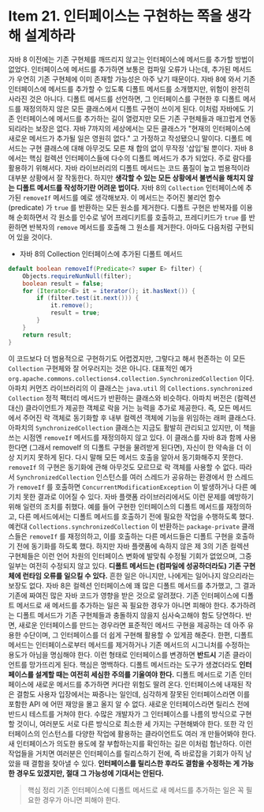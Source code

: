 # Item 21. 인터페이스는 구현하는 쪽을 생각해 설계하라

자바 8 이전에는 기존 구현체를 깨뜨리지 않고는 인터페이스에 메서드를 추가할 방법이 없었다. 인터페이스에 메서드를 추가하면 보통은 컴파일 오류가 나는데, 추가된 메서드가 우연히 기존 구현체에 이미 존재할 가능성은 아주 낮기 때문이다. 자바 8에 와서 기존 인터페이스에 메서드를 추가할 수 있도록 디폴트 메서드를 소개했지만, 위험이 완전히 사라진 것은 아니다.
디폴트 메서드를 선언하면, 그 인터페이스를 구현한 후 디폴트 메서드를 재정의하지 않은 모든 클래스에서 디폴트 구현이 쓰이게 된다. 이처럼 자바에도 기존 인터페이스에 메서드를 추가하는 길이 열렸지만 모든 기존 구현체들과 매끄럽게 연동되리라는 보장은 없다. 자바 7까지의 세상에서는 모든 클래스가 "현재의 인터페이스에 새로운 메서드가 추가될 일은 영원히 없다." 고 가정하고 작성됐으니 말이다. 디폴트 메서드는 구현 클래스에 대해 아무것도 모른 채 합의 없이 무작정 '삽입'될 뿐이다.
자바 8에서는 핵심 컬렉션 인터페이스들에 다수의 디폴트 메서드가 추가 되었다. 주로 람다를 활용하기 위해서다. 자바 라이브러리의 디폴트 메서드는 코드 품질이 높고 범용적이라 대부분 상황에서 잘 작동한다. 하지만 **생각할 수 있는 모든 상황에서 불변식을 해치지 않는 디폴트 메서드를 작성하기란 어려운 법이다.**
자바 8의 `Collection` 인터페이스에 추가된 `removeIf` 메서드를 예로 생각해보자. 이 메서드는 주어진 불리언 함수 (predicate) 가 `true` 를 반환하는 모든 원소를 제거한다. 디폴트 구현은 반복자를 이용해 순회하면서 각 원소를 인수로 넣어 프레디키트를 호출하고, 프레디키드가 `true` 를 반환하면 반복자의 `remove` 메서드를 호출해 그 원소를 제거한다. 아마도 다음처럼 구현되어 있을 것이다.

* 자바 8의 Collection 인터페이스에 추가된 디폴트 메서드

```java
default boolean removeIf(Predicate<? super E> filter) {
    Objects.requireNunNull(filter);
    boolean result = false;
    for (Iterator<E> it = iterator(); it.hasNext()) {
        if (filter.test(it.next())) {
            it.remove();
            result = true;
        }
    }
    return result;
}
```

이 코드보다 더 범용적으로 구현하기도 어렵겠지만, 그렇다고 해서 현존하는 이 모든 `Collection` 구현체와 잘 어우러지는 것은 아니다. 대표적인 예가 `org.apache.commons.collections4.collection.SynchronizedCollection` 이다. 아파치 커먼즈 라이브러리의 이 클래스는 `java.util` 의 `Collections.synchronized Collection` 정적 팩터리 메서드가 반환하는 클래스와 비슷하다. 아파치 버전은 (컬렉션 대신) 클라이언트가 제공한 객체로 락을 거는 능력을 추가로 제공한다. 즉, 모든 메서드에서 주어진 락 객체로 동기화할 후 내부 컬렉션 객체에 기능을 위임하는 래퍼 클래스다.
아파치의 `SynchronizedCollection` 클래스는 지금도 활발히 관리되고 있지만, 이 책을 쓰는 시점엔 `removeIf` 메서드를 재정의하지 않고 있다. 이 클래스를 자바 8과 함께 사용한다면 (그래서 removeIf 의 디폴트 구현을 물려받게 된다면), 자신이 한 약속을 더 이상 지키지 못하게 된다. 다시 말해 모든 메서드 호출을 알아서 동기화해주지 못한다. `removeIf` 의 구현은 동기화에 관해 아무것도 모르므로 락 객체를 사용할 수 없다. 따라서 `SynchronizedCollection` 인스턴스를 여러 스레드가 공유하는 환경에서 한 스레드가 `removeIf` 를 호출하면 `ConcurrentModificationException` 이 발생하거나 다른 예기치 못한 결과로 이어질 수 있다.
자바 플랫폼 라이브러리에서도 이런 문제를 예방하기 위해 일련의 조치를 취했다. 예를 들어 구현한 인터페이스의 디폴트 메서드를 재정의하고, 다른 메서드에서는 디폴트 메서드를 호출하기 전에 필요한 작업을 수행하도록 했다. 예컨대 `Collections.synchronizedCollection` 이 반환하는 `package-private` 클래스들은 `removeIf` 를 재정의하고, 이를 호출하는 다른 메서드들은 디폴트 구현을 호출하기 전에 동기화를 하도록 했다. 하지만 자바 플랫폼에 속하지 않은 제 3의 기존 컬렉션 구현체들은 이런 언어 차원의 인터페이스 변화에 발맞춰 수정될 기회가 없었으며, 그중 일부는 여전히 수정되지 않고 있다.
**디폴트 메서드는 (컴파일에 성공하더라도) 기존 구현체에 런타임 오류를 일으킬 수 있다.** 흔한 일은 아니지만, 나에게는 일어나지 않으리라는 보장도 없다. 자바 8은 컬렉션 인터페이스에 꽤 많은 디폴트 메서드를 추가했고, 그 결과 기존에 짜여진 많은 자바 코드가 영향을 받은 것으로 알려졌다.
기존 인터페이스에 디폴트 메서드로 새 메서드를 추가하는 일은 꼭 필요한 경우가 아니면 피해야 한다. 추가하려는 디폴트 메서드가 기존 구현체들과 충돌하지 않을지 심사숙고해야 함도 당연하다. 반면, 새로운 인터페이스를 만드는 경우라면 표준적인 메서드 구현을 제공하는 데 아주 유용한 수단이며, 그 인터페이스를 더 쉽게 구현해 활용할 수 있게끔 해준다.
한편, 디폴트 메서드는 인터페이스로부터 메서드를 제거하거나 기존 메서드의 시그니처를 수정하는 용도가 아님을 명심해야 한다. 이런 형태로 인터페이스를 변경하면 **반드시** 기존 클라이언트를 망가뜨리게 된다.
핵심은 명백하다. 디폴트 메서드라는 도구가 생겼더라도 **인터페이스를 설계할 때는 여전히 세심한 주의를 기울여야 한다.** 디폴트 메서드로 기존 인터페이스에 새로운 메서드를 추가하면 커다란 위험도 딸려 온다. 인터페이스에 내재된 작은 결함도 사용자 입장에서는 짜증나는 일인데, 심각하게 잘못된 인터페이스라면 이를 포함한 API 에 어떤 재앙을 몰고 올지 알 수 없다.
새로운 인터페이스라면 릴리스 전에 반드시 테스트를 거쳐야 한다. 수많은 개발자가 그 인터페이스를 나름의 방식으로 구현할 것이니, 여러분도 서로 다른 방식으로 최소한 세 가지는 구현해봐야 한다. 또한 각 인터페이스의 인스턴스를 다양한 작업에 활용하는 클라이언트도 여러 개 만들어봐야 한다. 새 인터페이스가 의도한 용도에 잘 부합하는지를 확인하는 길은 이처럼 험난하다. 이런 작업들을 거치면 여러분은 인터페이스를 릴리스하기 전에, 즉 바로잡을 기회가 아직 남았을 때 결함을 찾아낼 수 있다. **인터페이스를 릴리스한 후라도 결함을 수정하는 게 가능한 경우도 있겠지만, 절대 그 가능성에 기대서는 안된다.**

> 핵심 정리
> 기존 인터페이스에 디폴트 메서드로 새 메서드를 추가하는 일은 꼭 필요한 경우가 아니면 피해야 한다.
